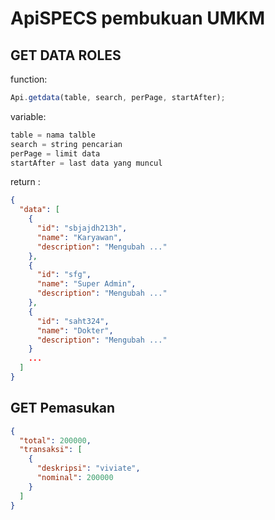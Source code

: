 # ApiSPECS pembukuan UMKM

## GET DATA ROLES

function:

```javascript
Api.getdata(table, search, perPage, startAfter);
```

variable:

```javascript
table = nama talble
search = string pencarian
perPage = limit data
startAfter = last data yang muncul
```

return :

```json
{
  "data": [
    {
      "id": "sbjajdh213h",
      "name": "Karyawan",
      "description": "Mengubah ..."
    },
    {
      "id": "sfg",
      "name": "Super Admin",
      "description": "Mengubah ..."
    },
    {
      "id": "saht324",
      "name": "Dokter",
      "description": "Mengubah ..."
    }
    ...
  ]
}
```

## GET Pemasukan

```json
{
  "total": 200000,
  "transaksi": [
    {
      "deskripsi": "viviate",
      "nominal": 200000
    }
  ]
}
```
